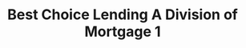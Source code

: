 ---
title: "Best Choice Lending A Division of Mortgage 1"
url: /bloomfield-hills/best-choice-lending-a-division-of-mortgage-1/
shop: Leiher
---